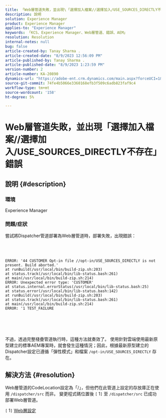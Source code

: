 ```yaml
---
title: 「Web層管道失敗，並出現\「選擇加入檔案//選擇加入/USE_SOURCES_DIRECTLY不存在\」錯誤」
description: 說明
solution: Experience Manager
product: Experience Manager
applies-to: "Experience Manager"
keywords: 「KCS、Experience Manager、Web層管道、錯誤、AEM」
resolution: Resolution
internal-notes: null
bug: false
article-created-by: Tanay Sharma .
article-created-date: "8/9/2023 12:56:09 PM"
article-published-by: Tanay Sharma .
article-published-date: "8/9/2023 1:23:59 PM"
version-number: 2
article-number: KA-20890
dynamics-url: "https://adobe-ent.crm.dynamics.com/main.aspx?forceUCI=1&pagetype=entityrecord&etn=knowledgearticle&id=21e60317-b436-ee11-bdf4-6045bd006268"
source-git-commit: 74fe4b5066e3360168efb3f509c6adb823faf9c4
workflow-type: tm+mt
source-wordcount: '158'
ht-degree: 5%

---
```


# Web層管道失敗，並出現「選擇加入檔案//選擇加入/USE_SOURCES_DIRECTLY不存在」錯誤

## 說明 {#description}


### 環境

Experience Manager



### 問題/症狀

嘗試將Dispatcher管道部署為Web層管道時，部署失敗，出現錯誤：
<br><br> <br><br>

```
ERROR: '44 CUSTOMER Opt-in file //opt-in/USE_SOURCES_DIRECTLY is not present. Build aborted.'
at runBuild(/usr/local/bin/build-zip.sh:203)
at status.track(/usr/local/bin/lib-status.bash:261)
at main(/usr/local/bin/build-zip.sh:214)
ERROR: Unexpected error type: 'CUSTOMER'
at status.internal.errorStatus(/usr/local/bin/lib-status.bash:25)
at status.error(/usr/local/bin/lib-status.bash:142)
at runBuild(/usr/local/bin/build-zip.sh:203)
at status.track(/usr/local/bin/lib-status.bash:261)
at main(/usr/local/bin/build-zip.sh:214)
ERROR: '1 TEST_FAILURE
```

<br><br> <br><br>
不過，透過完整棧疊管道執行時，這種方法就奏效了。
使用針對雲端使用最新原型建立的標準AEM專案時，就會發生這種情況；因此，根據最新原型建立的Dispatcher設定已遵循「彈性模式」和檔案 `/opt-in/USE_SOURCES_DIRECTLY` 存在。


## 解決方法 {#resolution}


Web層管道的CodeLocation設定為「/」，但他們在此管道上設定的存放庫正在使用 `/dispatcher/src` 而非。
變更程式碼位置後 `[` 1`]`  至 `/dispatcher/src` 已成功部署Web層管道。

`[` 1`]`  [Web層設定](https://experienceleague.adobe.com/docs/experience-manager-cloud-service/content/implementing/using-cloud-manager/cicd-pipelines/configuring-production-pipelines.html#web-tier-config)


